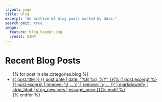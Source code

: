 ```yaml
---
layout: page
title: Blog
excerpt: "An archive of blog posts sorted by date."
search_omit: true
image:
  feature: blog_header.png
  credit: GIMP
---
```


# Recent Blog Posts

<ul class="post-list">
{% for post in site.categories.blog %}
  <li>
  <article>
    <a href="{{ site.url }}{{ post.url }}">{{ post.title }} <span class="entry-date"><time datetime="{{ post.date | date_to_xmlschema }}">{{ post.date | date: "%B %d, %Y" }}</time></span>{% if post.excerpt %} <span class="excerpt">{{ post.excerpt | remove: '\[ ... \]' | remove: '\( ... \)' | markdownify | strip_html | strip_newlines | escape_once }}</span>{% endif %}</a>
  </article>
  </li>
{% endfor %}
</ul>
